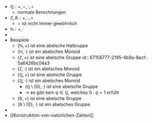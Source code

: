 - $\mathbb{Q}:+,-,\cdot,\div$
	- normale Berechnungen
- $\mathbb{Z,R}:+,\cdot,\div$
	- $\div$ ist nicht immer gewöhnlich
- $\mathbb{N}:+,\cdot$
-
- Beispiele
	- $(\mathbb{N},+)$ ist eine abelsche Halbruppe
	- $(\mathbb{N},\cdot)$ ist ein abelsches Monoid
	- $(\mathbb{Z},+)$ ist eine abelsche Gruppe
	  id:: 67158777-2195-4b9a-8acf-5a6426bc04a3
	- $(\mathbb{Z},\cdot)$ ist ein abelsches Monoid
	- $(\mathbb{Q},+)$ ist eine abelsche Gruppe
	- $(\mathbb{Q},\cdot)$ ist ein abelsches Monoid
		- $(\mathbb{Q}\setminus\lbrace0\rbrace,\cdot)$ ist eine abelsche Gruppe
		- -> es gibt kein $q\in\mathbb{Q}$, welches $0\cdot q=1$ erfüllt
	- $(\mathbb{R},+)$ ist eine abelsche Gruppe
	- $(\mathbb{R}\setminus\lbrace0\rbrace,\cdot)$ ist ein abelsches Gruppe
-
- [[Konstruktion-von-natürlichen-Zahlen]]